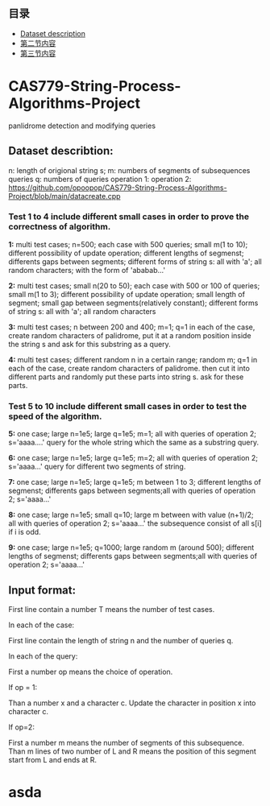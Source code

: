 ## 目录

- [Dataset description](#dataset-describtion)
- [第二节内容](#section2)
- [第三节内容](#section3)


# CAS779-String-Process-Algorithms-Project
panlidrome detection and modifying queries

## Dataset describtion:

n: length of origional string s;
m: numbers of segments of subsequences queries
q: numbers of queries
operation 1:
operation 2: 
https://github.com/opoopop/CAS779-String-Process-Algorithms-Project/blob/main/datacreate.cpp
### Test 1 to 4 include different small cases in order to prove the correctness of algorithm.

**1:**
multi test cases; n=500; each case with 500 queries; small m(1 to 10); different possibility of update operation; different lengths of segmenst; differents gaps between segments;
different forms of string s: all with 'a'; all random characters; with the form of 'ababab...'

**2:**
multi test cases; small n(20 to 50); each case with 500 or 100 of queries; small m(1 to 3); different possibility of update operation; small length of segment; small gap between segments(relatively constant); 
different forms of string s: all with 'a'; all random characters

**3:**
multi test cases; n between 200 and 400; m=1; q=1
in each of the case, create random characters of palidrome, put it at a random position inside the string s and ask for this substring as a query.

**4:**
multi test cases; different random n in a certain range; random m; q=1
in each of the case, create random characters of palidrome. then cut it into different parts and randomly put these parts into string s. ask for these parts. 

### Test 5 to 10 include different small cases in order to test the speed of the algorithm.

**5:**
one case; large n=1e5; large q=1e5; m=1; all with queries of operation 2;
s='aaaa....'
query for the whole string which the same as a substring query.

**6:**
one case; large n=1e5; large q=1e5; m=2; all with queries of operation 2;
s='aaaa...'
query for different two segments of string.

**7:**
one case; large n=1e5; large q=1e5; m between 1 to 3; different lengths of segmenst; differents gaps between segments;all with queries of operation 2;
s='aaaa...'

**8:**
one case; large n=1e5; small q=10; large m between with value (n+1)/2; all with queries of operation 2;
s='aaaa...'
the subsequence consist of all s[i] if i is odd.

**9:**
one case; large n=1e5; q=1000; large random m (around 500); different lengths of segmenst; differents gaps between segments;all with queries of operation 2;
s='aaaa...'

## Input format:

First line contain a number T means the number of test cases.

In each of the case:

First line contain the length of string n and the number of queries q.

In each of the query:

First a  number op means the choice of operation.

If op  = 1:

Than a number x and a character c. Update the character in position x into character c.

If op=2:

First a number m means the number of segments of this subsequence. Than m lines of two number of L and R means the position of this segment start from L and ends at R.



# asda




